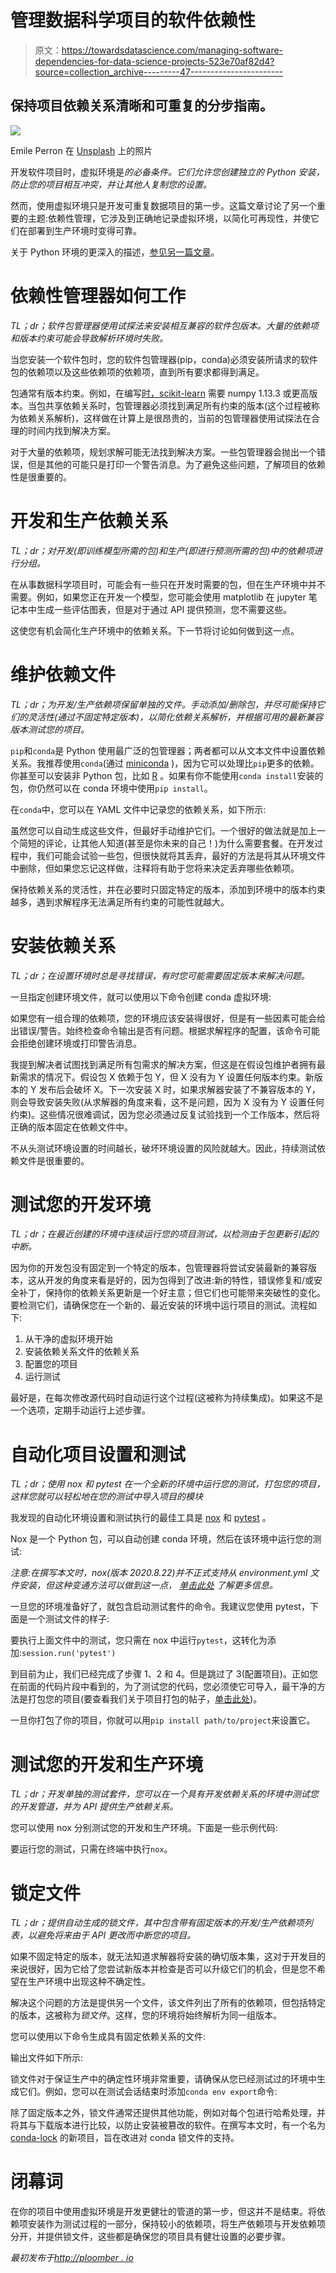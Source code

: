 # 管理数据科学项目的软件依赖性

> 原文：<https://towardsdatascience.com/managing-software-dependencies-for-data-science-projects-523e70af82d4?source=collection_archive---------47----------------------->

## 保持项目依赖关系清晰和可重复的分步指南。

![](img/5f1804fac48b7fc2dcb20353283ec025.png)

Emile Perron 在 [Unsplash](https://unsplash.com?utm_source=medium&utm_medium=referral) 上的照片

开发软件项目时，虚拟环境是*的必备条件。它们允许您创建独立的 Python 安装，防止您的项目相互冲突，并让其他人复制您的设置。*

然而，使用虚拟环境只是开发可重复数据项目的第一步。这篇文章讨论了另一个重要的主题:依赖性管理，它涉及到正确地记录虚拟环境，以简化可再现性，并使它们在部署到生产环境时变得可靠。

关于 Python 环境的更深入的描述，[参见另一篇文章](https://ploomber.io/posts/python-envs/)。

# **依赖性管理器如何工作**

*TL；dr；软件包管理器使用试探法来安装相互兼容的软件包版本。大量的依赖项和版本约束可能会导致解析环境时失败。*

当您安装一个软件包时，您的软件包管理器(pip，conda)必须安装所请求的软件包的依赖项以及这些依赖项的依赖项，直到所有要求都得到满足。

包通常有版本约束。例如，在编写[时，scikit-learn](https://github.com/scikit-learn/scikit-learn/blob/master/sklearn/_build_utils/min_dependencies.py) 需要 numpy 1.13.3 或更高版本。当包共享依赖关系时，包管理器必须找到满足所有约束的版本(这个过程被称为依赖关系解析)，这样做在计算上是很昂贵的，当前的包管理器使用试探法在合理的时间内找到解决方案。

对于大量的依赖项，规划求解可能无法找到解决方案。一些包管理器会抛出一个错误，但是其他的可能只是打印一个警告消息。为了避免这些问题，了解项目的依赖性是很重要的。

# **开发和生产依赖关系**

*TL；dr；对开发(即训练模型所需的包)和生产(即进行预测所需的包)中的依赖项进行分组。*

在从事数据科学项目时，可能会有一些只在开发时需要的包，但在生产环境中并不需要。例如，如果您正在开发一个模型，您可能会使用 matplotlib 在 jupyter 笔记本中生成一些评估图表，但是对于通过 API 提供预测，您不需要这些。

这使您有机会简化生产环境中的依赖关系。下一节将讨论如何做到这一点。

# **维护依赖文件**

*TL；dr；为开发/生产依赖项保留单独的文件。手动添加/删除包，并尽可能保持它们的灵活性(通过不固定特定版本)，以简化依赖关系解析，并根据可用的最新兼容版本测试您的项目。*

`pip`和`conda`是 Python 使用最广泛的包管理器；两者都可以从文本文件中设置依赖关系。我推荐使用`conda`(通过 [miniconda](https://docs.conda.io/en/latest/miniconda.html) )，因为它可以处理比`pip`更多的依赖。你甚至可以安装非 Python 包，比如 [R](https://ploomber.readthedocs.io/en/stable/user-guide/r-support.html#configuring-r-environment) 。如果有你不能使用`conda install`安装的包，你仍然可以在 conda 环境中使用`pip install`。

在`conda`中，您可以在 YAML 文件中记录您的依赖关系，如下所示:

虽然您可以自动生成这些文件，但最好手动维护它们。一个很好的做法就是加上一个简短的评论，让其他人知道(甚至是你未来的自己！)为什么需要套餐。在开发过程中，我们可能会试验一些包，但很快就将其丢弃，最好的方法是将其从环境文件中删除，但如果您忘记这样做，注释将有助于您将来决定丢弃哪些依赖项。

保持依赖关系的灵活性，并在必要时只固定特定的版本，添加到环境中的版本约束越多，遇到求解程序无法满足所有约束的可能性就越大。

# **安装依赖关系**

*TL；dr；在设置环境时总是寻找错误，有时您可能需要固定版本来解决问题。*

一旦指定创建环境文件，就可以使用以下命令创建 conda 虚拟环境:

如果您有一组合理的依赖项，您的环境应该安装得很好，但是有一些因素可能会给出错误/警告。始终检查命令输出是否有问题。根据求解程序的配置，该命令可能会拒绝创建环境或打印警告消息。

我提到解决者试图找到满足所有包需求的解决方案，但这是在假设包维护者拥有最新需求的情况下。假设包 X 依赖于包 Y，但 X 没有为 Y 设置任何版本约束。新版本的 Y 发布后会破坏 X。下一次安装 X 时，如果求解器安装了不兼容版本的 Y，则会导致安装失败(从求解器的角度来看，这不是问题，因为 X 没有为 Y 设置任何约束)。这些情况很难调试，因为您必须通过反复试验找到一个工作版本，然后将正确的版本固定在依赖文件中。

不从头测试环境设置的时间越长，破坏环境设置的风险就越大。因此，持续测试依赖文件是很重要的。

# **测试您的开发环境**

*TL；dr；在最近创建的环境中连续运行您的项目测试，以检测由于包更新引起的中断。*

因为你的开发包没有固定到一个特定的版本，包管理器将尝试安装最新的兼容版本，这从开发的角度来看是好的，因为包得到了改进:新的特性，错误修复和/或安全补丁，保持你的依赖关系更新是一个好主意；但它们也可能带来突破性的变化。要检测它们，请确保您在一个新的、最近安装的环境中运行项目的测试。流程如下:

1.  从干净的虚拟环境开始
2.  安装依赖关系文件的依赖关系
3.  配置您的项目
4.  运行测试

最好是，在每次修改源代码时自动运行这个过程(这被称为持续集成)。如果这不是一个选项，定期手动运行上述步骤。

# **自动化项目设置和测试**

*TL；dr；使用 nox 和 pytest 在一个全新的环境中运行您的测试，打包您的项目，这样您就可以轻松地在您的测试中导入项目的模块*

我发现的自动化环境设置和测试执行的最佳工具是 [nox](https://nox.thea.codes) 和 [pytest](https://pytest.org) 。

Nox 是一个 Python 包，可以自动创建 conda 环境，然后在该环境中运行您的测试:

*注意:在撰写本文时，nox(版本 2020.8.22)并不正式支持从 environment.yml 文件安装，但这种变通方法可以做到这一点，* [*单击此处*](https://github.com/theacodes/nox/issues/260) *了解更多信息。*

一旦您的环境准备好了，就包含启动测试套件的命令。我建议您使用 pytest，下面是一个测试文件的样子:

要执行上面文件中的测试，您只需在 nox 中运行`pytest`，这转化为添加:`session.run('pytest')`

到目前为止，我们已经完成了步骤 1、2 和 4。但是跳过了 3(配置项目)。正如您在前面的代码片段中看到的，为了测试您的代码，您必须使它可导入，最干净的方法是打包您的项目(要查看我们关于项目打包的帖子，[单击此处](https://ploomber.io/posts/packaging/))。

一旦你打包了你的项目，你就可以用`pip install path/to/project`来设置它。

# **测试您的开发和生产环境**

*TL；dr；开发单独的测试套件，您可以在一个具有开发依赖关系的环境中测试您的开发管道，并为 API 提供生产依赖关系。*

您可以使用 nox 分别测试您的开发和生产环境。下面是一些示例代码:

要运行您的测试，只需在终端中执行`nox`。

# **锁定文件**

*TL；dr；提供自动生成的锁文件，其中包含带有固定版本的开发/生产依赖项列表，以避免将来由于 API 更改而中断您的项目。*

如果不固定特定的版本，就无法知道求解器将安装的确切版本集，这对于开发目的来说很好，因为它给了您尝试新版本并检查是否可以升级它们的机会，但是您不希望在生产环境中出现这种不确定性。

解决这个问题的方法是提供另一个文件，该文件列出了所有的依赖项，但包括特定的版本，这被称为*锁文件*。这样，您的环境将始终解析为同一组版本。

您可以使用以下命令生成具有固定依赖关系的文件:

输出文件如下所示:

锁文件对于保证生产中的确定性环境非常重要，请确保从您已经测试过的环境中生成它们。例如，您可以在测试会话结束时添加`conda env export`命令:

除了固定版本之外，锁文件通常还提供其他功能，例如对每个包进行哈希处理，并将其与下载版本进行比较，以防止安装被篡改的软件。在撰写本文时，有一个名为 [conda-lock](https://github.com/conda-incubator/conda-lock) 的新项目，旨在改进对 conda 锁文件的支持。

# **闭幕词**

在你的项目中使用虚拟环境是开发更健壮的管道的第一步，但这并不是结束。将依赖项安装作为测试过程的一部分，保持较小的依赖项，将生产依赖项与开发依赖项分开，并提供锁文件，这些都是确保您的项目具有健壮设置的必要步骤。

*最初发布于*[*http://ploomber . io*](https://ploomber.io/posts/dependencies/)